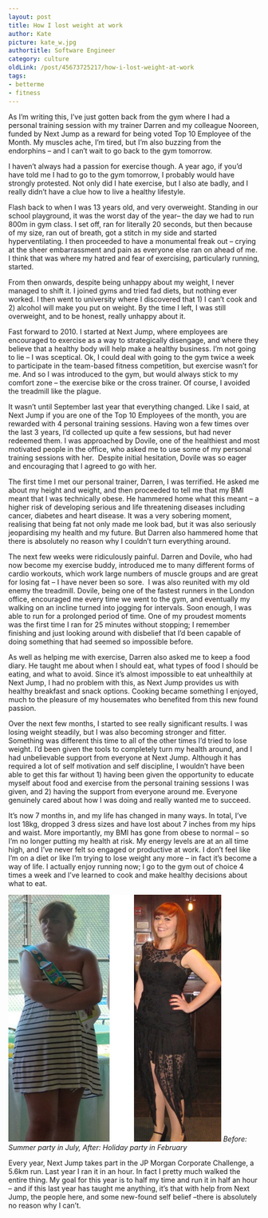 ```yaml
---
layout: post
title: How I lost weight at work
author: Kate
picture: kate_w.jpg
authortitle: Software Engineer
category: culture
oldLink: /post/45673725217/how-i-lost-weight-at-work
tags:
- betterme
- fitness
---
```


As I’m writing this, I’ve just gotten back from the gym where I had a personal training session with my trainer Darren and my colleague Nooreen, funded by Next Jump as a reward for being voted Top 10 Employee of the Month. My muscles ache, I’m tired, but I’m also buzzing from the endorphins – and I can’t wait to go back to the gym tomorrow.

I haven’t always had a passion for exercise though. A year ago, if you’d have told me I had to go to the gym tomorrow, I probably would have strongly protested. Not only did I hate exercise, but I also ate badly, and I really didn’t have a clue how to live a healthy lifestyle.

Flash back to when I was 13 years old, and very overweight. Standing in our school playground, it was the worst day of the year– the day we had to run 800m in gym class. I set off, ran for literally 20 seconds, but then because of my size, ran out of breath, got a stitch in my side and started hyperventilating. I then proceeded to have a monumental freak out – crying at the sheer embarrassment and pain as everyone else ran on ahead of me. I think that was where my hatred and fear of exercising, particularly running, started.

From then onwards, despite being unhappy about my weight, I never managed to shift it. I joined gyms and tried fad diets, but nothing ever worked. I then went to university where I discovered that 1) I can’t cook and 2) alcohol will make you put on weight. By the time I left, I was still overweight, and to be honest, really unhappy about it.

Fast forward to 2010. I started at Next Jump, where employees are encouraged to exercise as a way to strategically disengage, and where they believe that a healthy body will help make a healthy business. I’m not going to lie – I was sceptical. Ok, I could deal with going to the gym twice a week to participate in the team-based fitness competition, but exercise wasn’t for me. And so I was introduced to the gym, but would always stick to my comfort zone – the exercise bike or the cross trainer. Of course, I avoided the treadmill like the plague.

It wasn’t until September last year that everything changed. Like I said, at Next Jump if you are one of the Top 10 Employees of the month, you are rewarded with 4 personal training sessions. Having won a few times over the last 3 years, I’d collected up quite a few sessions, but had never redeemed them. I was approached by Dovile, one of the healthiest and most motivated people in the office, who asked me to use some of my personal training sessions with her.  Despite initial hesitation, Dovile was so eager and encouraging that I agreed to go with her.

The first time I met our personal trainer, Darren, I was terrified. He asked me about my height and weight, and then proceeded to tell me that my BMI meant that I was technically obese. He hammered home what this meant – a higher risk of developing serious and life threatening diseases including cancer, diabetes and heart disease. It was a very sobering moment, realising that being fat not only made me look bad, but it was also seriously jeopardising my health and my future. But Darren also hammered home that there is absolutely no reason why I couldn’t turn everything around.

The next few weeks were ridiculously painful. Darren and Dovile, who had now become my exercise buddy, introduced me to many different forms of cardio workouts, which work large numbers of muscle groups and are great for losing fat – I have never been so sore.  I was also reunited with my old enemy the treadmill. Dovile, being one of the fastest runners in the London office, encouraged me every time we went to the gym, and eventually my walking on an incline turned into jogging for intervals. Soon enough, I was able to run for a prolonged period of time. One of my proudest moments was the first time I ran for 25 minutes without stopping; I remember finishing and just looking around with disbelief that I’d been capable of doing something that had seemed so impossible before.

As well as helping me with exercise, Darren also asked me to keep a food diary. He taught me about when I should eat, what types of food I should be eating, and what to avoid. Since it’s almost impossible to eat unhealthily at Next Jump, I had no problem with this, as Next Jump provides us with healthy breakfast and snack options. Cooking became something I enjoyed, much to the pleasure of my housemates who benefited from this new found passion.

Over the next few months, I started to see really significant results. I was losing weight steadily, but I was also becoming stronger and fitter. Something was different this time to all of the other times I’d tried to lose weight. I’d been given the tools to completely turn my health around, and I had unbelievable support from everyone at Next Jump. Although it has required a lot of self motivation and self discipline, I wouldn’t have been able to get this far without 1) having been given the opportunity to educate myself about food and exercise from the personal training sessions I was given, and 2) having the support from everyone around me. Everyone genuinely cared about how I was doing and really wanted me to succeed.

It’s now 7 months in, and my life has changed in many ways. In total, I’ve lost 18kg, dropped 3 dress sizes and have lost about 7 inches from my hips and waist. More importantly, my BMI has gone from obese to normal – so I’m no longer putting my health at risk. My energy levels are at an all time high, and I’ve never felt so engaged or productive at work. I don’t feel like I’m on a diet or like I’m trying to lose weight any more – in fact it’s become a way of life. I actually enjoy running now; I go to the gym out of choice 4 times a week and I’ve learned to cook and make healthy decisions about what to eat.


![](/images/how-i-lost-weight-at-work-1.jpg)
*Before: Summer party in July, After: Holiday party in February*

Every year, Next Jump takes part in the JP Morgan Corporate Challenge, a 5.6km run. Last year I ran it in an hour. In fact I pretty much walked the entire thing. My goal for this year is to half my time and run it in half an hour – and if this last year has taught me anything, it’s that with help from Next Jump, the people here, and some new-found self belief –there is absolutely no reason why I can’t. 
